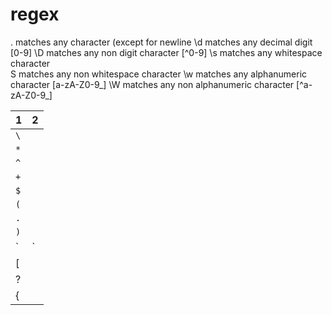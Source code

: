 # regex

. matches any character (except for newline 
\d matches any decimal digit [0-9]
\D matches any non digit character [^0-9]
\s matches any whitespace character\
S matches any non whitespace character
\w matches any alphanumeric character [a-zA-Z0-9_]
\W matches any non alphanumeric character [^a-zA-Z0-9_]


|1|2|
|--|--|
|`\`||
|`*`||
|`^`||
|`+`||
|`$`||
|`(`||
|`.`||
|`)`||
|`|`||
|[||
|?||
|{||


